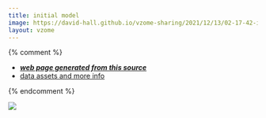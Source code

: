 ```yaml
---
title: initial model
image: https://david-hall.github.io/vzome-sharing/2021/12/13/02-17-42-initial-model/initial-model.png
layout: vzome
---
```


{% comment %}
 - [***web page generated from this source***][post]
 - [data assets and more info][github]

[post]: <https://david-hall.github.io/vzome-sharing/2021/12/13/initial-model-02-17-42.html>
[github]: <https://github.com/david-hall/vzome-sharing/tree/main/2021/12/13/02-17-42-initial-model/>
{% endcomment %}

<vzome-viewer style="width: 100%; height: 65vh;"
       src="https://david-hall.github.io/vzome-sharing/2021/12/13/02-17-42-initial-model/initial-model.vZome" >
  <img src="https://david-hall.github.io/vzome-sharing/2021/12/13/02-17-42-initial-model/initial-model.png" />
</vzome-viewer>